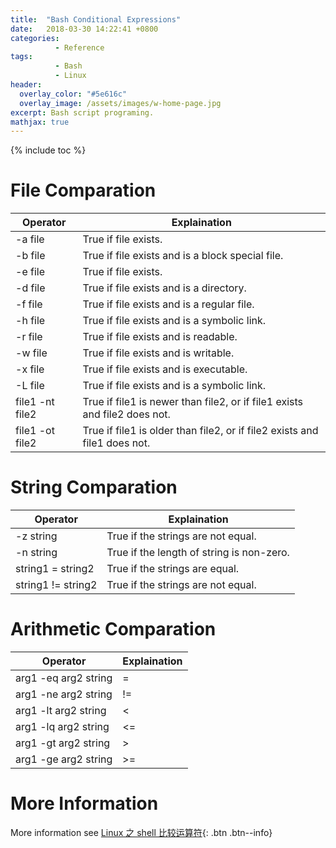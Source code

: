 ```yaml
---
title:  "Bash Conditional Expressions"
date:   2018-03-30 14:22:41 +0800
categories:
          - Reference
tags:          
          - Bash
          - Linux
header:
  overlay_color: "#5e616c"
  overlay_image: /assets/images/w-home-page.jpg
excerpt: Bash script programing.
mathjax: true
---
```



{% include toc %}






# File Comparation

Operator|Explaination
-|-
-a file|True if file exists.
-b file|True if file exists and is a block special file.
-e file|True if file exists. 
-d file|True if file exists and is a directory. 
-f file|True if file exists and is a regular file. 
-h file|True if file exists and is a symbolic link.
-r file|True if file exists and is readable. 
-w file|True if file exists and is writable. 
-x file|True if file exists and is executable. 
-L file|True if file exists and is a symbolic link. 
file1 -nt file2|True if file1 is newer than file2, or if file1 exists and file2 does not. 
file1 -ot file2|True if file1 is older than file2, or if file2 exists and file1 does not. 



# String Comparation


Operator|Explaination
-|-
-z string|True if the strings are not equal. 
-n string|True if the length of string is non-zero. 
string1 = string2|True if the strings are equal.
string1 != string2|True if the strings are not equal. 



# Arithmetic Comparation


Operator|Explaination
-|-
arg1 -eq arg2 string|=
arg1 -ne arg2 string|!=
arg1 -lt arg2 string|<
arg1 -lq arg2 string|<=
arg1 -gt arg2 string|>
arg1 -ge arg2 string|>=


# More Information 

More information see [Linux 之 shell 比较运算符][bash-operators]{: .btn .btn--info} 

[bash-operators]: https://blog.csdn.net/ithomer/article/details/6836382

